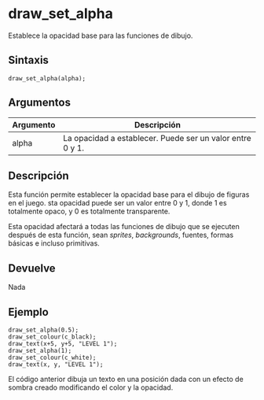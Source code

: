 # draw_set_alpha

Establece la opacidad base para las funciones de dibujo.

## Sintaxis

  
```gml  
draw_set_alpha(alpha);  
```  

## Argumentos

Argumento|Descripción|  
---|---|  
alpha|La opacidad a establecer. Puede ser un valor entre 0 y 1.|  

## Descripción

Esta función permite establecer la opacidad base para el dibujo de figuras en el juego. sta opacidad puede ser un valor entre 0 y 1, donde 1 es totalmente opaco, y 0 es totalmente transparente.  
  
Esta opacidad afectará a todas las funciones de dibujo que se ejecuten después de esta función, sean _sprites_, _backgrounds_, fuentes, formas básicas e incluso primitivas.

## Devuelve

Nada

## Ejemplo

  
```gml  
draw_set_alpha(0.5);  
draw_set_colour(c_black);  
draw_text(x+5, y+5, "LEVEL 1");  
draw_set_alpha(1);  
draw_set_colour(c_white);  
draw_text(x, y, "LEVEL 1");  
```  
El código anterior dibuja un texto en una posición dada con un efecto de sombra creado modificando el color y la opacidad.